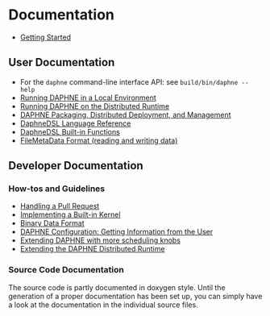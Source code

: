 <!--
Copyright 2021 The DAPHNE Consortium

Licensed under the Apache License, Version 2.0 (the "License");
you may not use this file except in compliance with the License.
You may obtain a copy of the License at

    http://www.apache.org/licenses/LICENSE-2.0

Unless required by applicable law or agreed to in writing, software
distributed under the License is distributed on an "AS IS" BASIS,
WITHOUT WARRANTIES OR CONDITIONS OF ANY KIND, either express or implied.
See the License for the specific language governing permissions and
limitations under the License.
-->

# Documentation

- [Getting Started](/doc/GettingStarted.md)

## User Documentation

- For the `daphne` command-line interface API: see `build/bin/daphne --help`
- [Running DAPHNE in a Local Environment](/doc/RunningDAPHNELocally.md)
- [Running DAPHNE on the Distributed Runtime](/doc/DistributedRuntime.md)
- [DAPHNE Packaging, Distributed Deployment, and Management](/doc/Deploy.md)
- [DaphneDSL Language Reference](/doc/DaphneDSLLanguageRef.md)
- [DaphneDSL Built-in Functions](/doc/DaphneDSLBuiltins.md)
- [FileMetaData Format (reading and writing data)](/doc/FileMetaDataFormat.md)

## Developer Documentation

### How-tos and Guidelines

- [Handling a Pull Request](/doc/development/HandlingPRs.md)
- [Implementing a Built-in Kernel](/doc/ImplementBuiltinKernel.md)
- [Binary Data Format](/doc/BinaryFormat.md)
- [DAPHNE Configuration: Getting Information from the User](/doc/Config.md)
- [Extending DAPHNE with more scheduling knobs](/doc/development/ExtendingSchedulingKnobs.md)
- [Extending the DAPHNE Distributed Runtime](/doc/development/ExtendingDistributedRuntime.md)

### Source Code Documentation

The source code is partly documented in doxygen style.
Until the generation of a proper documentation has been set up, you can simply have a look at the documentation in the individual source files.
